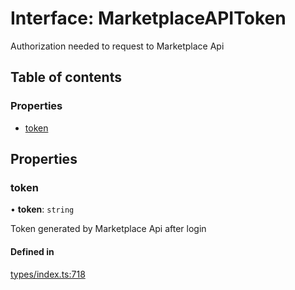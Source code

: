 # Interface: MarketplaceAPIToken

Authorization needed to request to Marketplace Api

## Table of contents

### Properties

- [token](MarketplaceAPIToken.md#token)

## Properties

### token

• **token**: `string`

Token generated by Marketplace Api after login

#### Defined in

[types/index.ts:718](https://github.com/nevermined-io/react-components/blob/fb52fe4/catalog/src/types/index.ts#L718)
